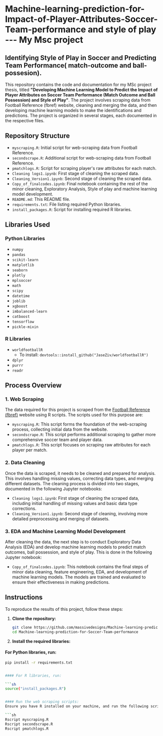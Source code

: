 # Machine-learning-prediction-for-Impact-of-Player-Attributes-Soccer-Team-performance and style of play  --- My  Msc project

## Identifying Style of Play in Soccer and Predicting Team Performance( match-outcome and ball-possesion). 

This repository contains the code and documentation for my MSc project thesis, titled **"Developing Machine Learning Model to Predict the Impact of Player Attributes on Soccer Team Performance (Match Outcome and Ball Possession) and Style of Play"**. The project involves scraping data from Football Reference (fbref) website, cleaning and merging the data, and then developing machine learning models to make the identifications and predictions. The project is organized in several stages, each documented in the respective files.

## Repository Structure

- `myscraping.R`: Initial script for web-scraping data from Football Reference.
- `secondscrape.R`: Additional script for web-scraping data from Football Reference.
- `pmatchlogs.R`: Script for scraping player's raw attributes for each match.
- `Cleaning logs1.ipynb`: First stage of cleaning the scraped data.
- `Cleaning_Version1.ipynb`: Second stage of cleaning the scraped data.
- `Copy_of_finalcodes.ipynb`: Final notebook containing the rest of the minor cleaning, Exploratory Analysis, Style of play  and machine learning model development.
- `README.md`: This README file.
- `requirements.txt`: File listing required Python libraries.
- `install_packages.R`: Script for installing required R libraries.

## Libraries Used

### Python Libraries

- `numpy`
- `pandas`
- `scikit-learn`
- `matplotlib`
- `seaborn`
- `plotly`
- `mplsoccer`
- `math`
- `scipy`
- `datetime`
- `joblib`
- `xgboost`
- `imbalanced-learn`
- `catboost`
- `tensorflow`
- `pickle-mixin`  

### R Libraries

- `worldfootballR`
  - To install: `devtools::install_github("JaseZiv/worldfootballR")`
- `dplyr`
- `purrr`
- `readr`

## Process Overview

### 1. Web Scraping

The data required for this project is scraped from the [Football Reference (fbref)](https://fbref.com/en/) website using R scripts. The scripts used for this purpose are:

- `myscraping.R`: This script forms the foundation of the web-scraping process, collecting initial data from the website.
- `secondscrape.R`: This script performs additional scraping to gather more comprehensive soccer team and player data.
- `pmatchlogs.R`: This script focuses on scraping raw attributes for each player per match.

### 2. Data Cleaning

Once the data is scraped, it needs to be cleaned and prepared for analysis. This involves handling missing values, correcting data types, and merging different datasets. The cleaning process is divided into two stages, documented in the following Jupyter notebooks:

- `Cleaning logs1.ipynb`: First stage of cleaning the scraped data, including initial handling of missing values and basic data type corrections.
- `Cleaning_Version1.ipynb`: Second stage of cleaning, involving more detailed preprocessing and merging of datasets.

### 3. EDA and Machine Learning Model Development

After cleaning the data, the next step is to conduct Exploratory Data Analysis (EDA) and develop machine learning models to predict match outcomes, ball possession, and style of play. This is done in the following Jupyter notebook:

- `Copy_of_finalcodes.ipynb`: This notebook contains the final steps of minor data cleaning, feature engineering, EDA, and development of machine learning models. The models are trained and evaluated to ensure their effectiveness in making predictions.

## Instructions

To reproduce the results of this project, follow these steps:

1. **Clone the repository:**

   ```sh
   git clone https://github.com/massivedesigns/Machine-learning-prediction-for-Soccer-Team-performance.git
   cd Machine-learning-prediction-for-Soccer-Team-performance
   
2. **Install the required libraries:**

#### For Python libraries, run:

```sh
pip install -r requirements.txt


#### For R libraries, run:

```sh
source("install_packages.R")


#### Run the web scraping scripts:
Ensure you have R installed on your machine, and run the following scripts in order:

```sh
Rscript myscraping.R
Rscript secondscrape.R
Rscript pmatchlogs.R
